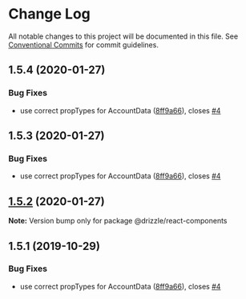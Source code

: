 # Change Log

All notable changes to this project will be documented in this file.
See [Conventional Commits](https://conventionalcommits.org) for commit guidelines.

## 1.5.4 (2020-01-27)


### Bug Fixes

* use correct propTypes for AccountData ([8ff9a66](https://github.com/trufflesuite/drizzle/commit/8ff9a66)), closes [#4](https://github.com/trufflesuite/drizzle/issues/4)





## 1.5.3 (2020-01-27)


### Bug Fixes

* use correct propTypes for AccountData ([8ff9a66](https://github.com/trufflesuite/drizzle/commit/8ff9a66)), closes [#4](https://github.com/trufflesuite/drizzle/issues/4)





## [1.5.2](https://github.com/trufflesuite/drizzle/compare/@drizzle/react-components@1.5.1...@drizzle/react-components@1.5.2) (2020-01-27)

**Note:** Version bump only for package @drizzle/react-components





## 1.5.1 (2019-10-29)


### Bug Fixes

* use correct propTypes for AccountData ([8ff9a66](https://github.com/trufflesuite/drizzle/commit/8ff9a66)), closes [#4](https://github.com/trufflesuite/drizzle/issues/4)
